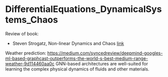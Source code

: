 # DifferentialEquations_DynamicalSystems_Chaos

Review of book:
- Steven Strogatz, Non-linear Dynamics and Chaos [link](https://www.fulviofrisone.com/attachments/article/464/Strogatz,%20S.H.%20-%20Nonlinear%20dynamics%20and%20chaos.pdf)

Weather prediction:
https://medium.com/syncedreview/deepmind-googles-ml-based-graphcast-outperforms-the-world-s-best-medium-range-weather-9d114460aa0c
GNN-based architectures are well-suited for learning the complex physical dynamics of fluids and other materials.

